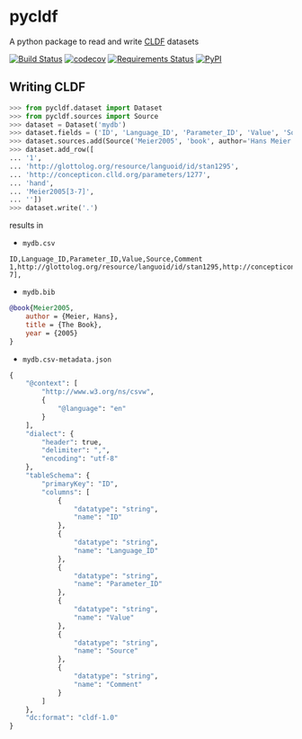 pycldf
======

A python package to read and write [CLDF](http://cldf.clld.org) datasets

[![Build Status](https://travis-ci.org/glottobank/pycldf.svg?branch=master)](https://travis-ci.org/glottobank/pycldf)
[![codecov](https://codecov.io/gh/glottobank/pycldf/branch/master/graph/badge.svg)](https://codecov.io/gh/glottobank/pycldf)
[![Requirements Status](https://requires.io/github/glottobank/pycldf/requirements.svg?branch=master)](https://requires.io/github/glottobank/pycldf/requirements/?branch=master)
[![PyPI](https://img.shields.io/pypi/v/pycldf.svg)](https://pypi.python.org/pypi/pycldf)


Writing CLDF
------------

```python
>>> from pycldf.dataset import Dataset
>>> from pycldf.sources import Source
>>> dataset = Dataset('mydb')
>>> dataset.fields = ('ID', 'Language_ID', 'Parameter_ID', 'Value', 'Source', 'Comment')
>>> dataset.sources.add(Source('Meier2005', 'book', author='Hans Meier', year='2005', title='The Book'))
>>> dataset.add_row([
... '1', 
... 'http://glottolog.org/resource/languoid/id/stan1295', 
... 'http://concepticon.clld.org/parameters/1277', 
... 'hand', 
... 'Meier2005[3-7]', 
... ''])
>>> dataset.write('.')
```

results in 

- `mydb.csv`
```
ID,Language_ID,Parameter_ID,Value,Source,Comment
1,http://glottolog.org/resource/languoid/id/stan1295,http://concepticon.clld.org/parameters/1277,hand,Meier2005[3-7],
```
- `mydb.bib`
```bibtex
@book{Meier2005,
    author = {Meier, Hans},
    title = {The Book},
    year = {2005}
}
```
- `mydb.csv-metadata.json`
```python
{
    "@context": [
        "http://www.w3.org/ns/csvw",
        {
            "@language": "en"
        }
    ],
    "dialect": {
        "header": true,
        "delimiter": ",",
        "encoding": "utf-8"
    },
    "tableSchema": {
        "primaryKey": "ID",
        "columns": [
            {
                "datatype": "string",
                "name": "ID"
            },
            {
                "datatype": "string",
                "name": "Language_ID"
            },
            {
                "datatype": "string",
                "name": "Parameter_ID"
            },
            {
                "datatype": "string",
                "name": "Value"
            },
            {
                "datatype": "string",
                "name": "Source"
            },
            {
                "datatype": "string",
                "name": "Comment"
            }
        ]
    },
    "dc:format": "cldf-1.0"
}
```
